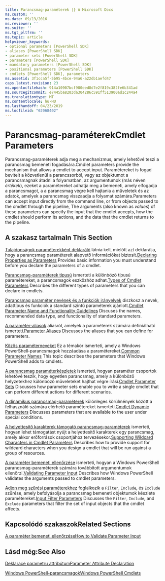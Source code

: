 ```yaml
---
title: Parancsmag-paraméterek |} A Microsoft Docs
ms.custom: ''
ms.date: 09/13/2016
ms.reviewer: ''
ms.suite: ''
ms.tgt_pltfrm: ''
ms.topic: article
helpviewer_keywords:
- optional parameters [PowerShell SDK]
- aliases [PowerShell SDK]
- parameter sets [PowerShell SDK]
- parameters [PowerShell SDK]
- mandatory parameters [PowerShell SDK]
- positional parameters [PowerShell SDK]
- cmdlets [PowerShell SDK], parameters
ms.assetid: 3f1cca5f-5b95-4bce-94a6-a22db1aefd47
caps.latest.revision: 23
ms.openlocfilehash: 914a10907bcf980eed8d7e2f819c382fe6b341ad
ms.sourcegitcommit: e7445ba8203da304286c591ff513900ad1c244a4
ms.translationtype: MT
ms.contentlocale: hu-HU
ms.lasthandoff: 04/23/2019
ms.locfileid: "62068402"
---
```

# <a name="cmdlet-parameters"></a><span data-ttu-id="13a11-102">Parancsmag-paraméterek</span><span class="sxs-lookup"><span data-stu-id="13a11-102">Cmdlet Parameters</span></span>

<span data-ttu-id="13a11-103">Parancsmag-paraméterek adja meg a mechanizmus, amely lehetővé teszi a parancsmag bemeneti fogadására.</span><span class="sxs-lookup"><span data-stu-id="13a11-103">Cmdlet parameters provide the mechanism that allows a cmdlet to accept input.</span></span> <span data-ttu-id="13a11-104">Paramétereket is fogad bevitelt a közvetlenül a parancssorból, vagy az objektumot a parancsmagnak átadni a folyamatban, az argumentumok (más néven *értékek*), ezeket a paramétereket adhatja meg a bemeneti, amely elfogadja a parancsmagot, a a parancsmag végre kell hajtania a műveletek és az adatok, amelyek a parancsmag visszaadja a folyamat számára.</span><span class="sxs-lookup"><span data-stu-id="13a11-104">Parameters can accept input directly from the command line, or from objects passed to the cmdlet through the pipeline, The arguments (also known as *values*) of these parameters can specify the input that the cmdlet accepts, how the cmdlet should perform its actions, and the data that the cmdlet returns to the pipeline.</span></span>

## <a name="in-this-section"></a><span data-ttu-id="13a11-105">A szakasz tartalma</span><span class="sxs-lookup"><span data-stu-id="13a11-105">In This Section</span></span>

<span data-ttu-id="13a11-106">[Tulajdonságok paraméterekként deklaráló](./declaring-properties-as-parameters.md) látnia kell, mielőtt azt deklarálja, hogy a parancsmag paramétereit alapvető információkat biztosít.</span><span class="sxs-lookup"><span data-stu-id="13a11-106">[Declaring Properties as Parameters](./declaring-properties-as-parameters.md) Provides basic information you must understand before you declare the parameters of a cmdlet.</span></span>

<span data-ttu-id="13a11-107">[Parancsmag-paraméterek típusú](./types-of-cmdlet-parameters.md) ismerteti a különböző típusú paramétereket, a parancsmagok eszközhöz adhat.</span><span class="sxs-lookup"><span data-stu-id="13a11-107">[Types of Cmdlet Parameters](./types-of-cmdlet-parameters.md) Describes the different types of parameters that you can declare in cmdlets.</span></span>

<span data-ttu-id="13a11-108">[Parancsmag paraméter nevének és a funkciók irányelvek](./standard-cmdlet-parameter-names-and-types.md) diszkosz a nevek, adattípus és funkciók a standard szintű paraméterek ajánlott.</span><span class="sxs-lookup"><span data-stu-id="13a11-108">[Cmdlet Parameter Name and Functionality Guidelines](./standard-cmdlet-parameter-names-and-types.md) Discuses the names, recommended data type, and functionality of standard parameters.</span></span>

<span data-ttu-id="13a11-109">[A paraméter-aliasok](./parameter-aliases.md) aliasról, amelyek a paraméterek számára definiálható ismerteti.</span><span class="sxs-lookup"><span data-stu-id="13a11-109">[Parameter Aliases](./parameter-aliases.md) Discusses the aliases that you can define for parameters.</span></span>

<span data-ttu-id="13a11-110">[Közös paraméterneveket](./common-parameter-names.md) Ez a témakör ismerteti, amely a Windows PowerShell-parancsmagok hozzáadása a paramétereket.</span><span class="sxs-lookup"><span data-stu-id="13a11-110">[Common Parameter Names](./common-parameter-names.md) This topic describes the parameters that Windows PowerShell adds to cmdlets.</span></span>

<span data-ttu-id="13a11-111">[A parancsmag paraméterkészletek](./cmdlet-parameter-sets.md) ismerteti, hogyan paraméter csoportok lehetővé teszik, hogy egyetlen parancsmag, amely a különböző helyzetekhez különböző műveleteket hajthat végre írási.</span><span class="sxs-lookup"><span data-stu-id="13a11-111">[Cmdlet Parameter Sets](./cmdlet-parameter-sets.md) Discusses how parameter sets enable you to write a single cmdlet that can perform different actions for different scenarios.</span></span>

<span data-ttu-id="13a11-112">[A dinamikus parancsmag-paraméterek](./cmdlet-dynamic-parameters.md) különleges körülmények között a felhasználó számára elérhető paramétereket ismerteti.</span><span class="sxs-lookup"><span data-stu-id="13a11-112">[Cmdlet Dynamic Parameters](./cmdlet-dynamic-parameters.md) Discusses parameters that are available to the user under special conditions.</span></span>

<span data-ttu-id="13a11-113">[A helyettesítő karakterek támogató parancsmag-paraméterek](./supporting-wildcard-characters-in-cmdlet-parameters.md) ismerteti, hogyan lehet támogatást nyújt a helyettesítő karakterek egy parancsmag, amely akkor erőforrások csoportjához tervezésekor.</span><span class="sxs-lookup"><span data-stu-id="13a11-113">[Supporting Wildcard Characters in Cmdlet Parameters](./supporting-wildcard-characters-in-cmdlet-parameters.md) Describes how to provide support for wildcard characters when you design a cmdlet that will be run against a group of resources.</span></span>

<span data-ttu-id="13a11-114">[A paraméter bemeneti ellenőrzése](./validating-parameter-input.md) ismerteti, hogyan a Windows PowerShell parancsmag-paraméterek számára továbbított argumentumok ellenőrzi.</span><span class="sxs-lookup"><span data-stu-id="13a11-114">[Validating Parameter Input](./validating-parameter-input.md) Describes how Windows PowerShell validates the arguments passed to cmdlet parameters.</span></span>

<span data-ttu-id="13a11-115">[Adjon meg szűrési paraméterekhez](./input-filter-parameters.md) foglalkozik a `Filter`, `Include`, és `Exclude` szűrése, amely befolyásolja a parancsmag bemeneti objektumok készlete paramétereket.</span><span class="sxs-lookup"><span data-stu-id="13a11-115">[Input Filter Parameters](./input-filter-parameters.md) Discusses the `Filter`, `Include`, and `Exclude` parameters that filter the set of input objects that the cmdlet affects.</span></span>

## <a name="related-sections"></a><span data-ttu-id="13a11-116">Kapcsolódó szakaszok</span><span class="sxs-lookup"><span data-stu-id="13a11-116">Related Sections</span></span>

[<span data-ttu-id="13a11-117">A paraméter bemeneti ellenőrzése</span><span class="sxs-lookup"><span data-stu-id="13a11-117">How to Validate Parameter Input</span></span>](./how-to-validate-parameter-input.md)

## <a name="see-also"></a><span data-ttu-id="13a11-118">Lásd még:</span><span class="sxs-lookup"><span data-stu-id="13a11-118">See Also</span></span>

[<span data-ttu-id="13a11-119">Deklarace parametru attribútum</span><span class="sxs-lookup"><span data-stu-id="13a11-119">Parameter Attribute Declaration</span></span>](./parameter-attribute-declaration.md)

[<span data-ttu-id="13a11-120">Windows PowerShell-parancsmagok</span><span class="sxs-lookup"><span data-stu-id="13a11-120">Windows PowerShell Cmdlets</span></span>](./cmdlet-overview.md)
